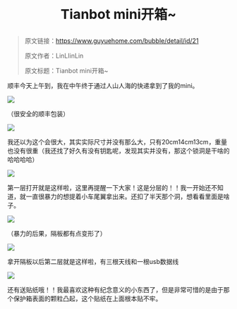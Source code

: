 <p style="font-size:30px; font-weight: bolder; text-align:center ">Tianbot mini开箱~</p>

> 原文链接：https://www.guyuehome.com/bubble/detail/id/21
>
> 原文作者：LinLIinLin
>
> 原文标题：Tianbot mini开箱~


顺丰今天上午到，我在中午终于通过人山人海的快递拿到了我的mini。

![](https://tianbot-pic.oss-cn-beijing.aliyuncs.com/tianbot/202109281646407.webp)

（很安全的顺丰包装）

![](https://tianbot-pic.oss-cn-beijing.aliyuncs.com/tianbot/202109281646264.webp)

我还以为这个会很大，其实实际尺寸并没有那么大，只有20cm14cm13cm，重量也没有很重（我还找了好久有没有钥匙呢，发现其实并没有，那这个锁洞是干啥的哈哈哈哈）

![](https://tianbot-pic.oss-cn-beijing.aliyuncs.com/tianbot/202109281646410.webp)

第一层打开就是这样啦，这里再提醒一下大家！这是分层的！！我一开始还不知道，就一直很暴力的想提着小车尾翼拿出来。还扣了半天那个洞，想看看里面是啥子。

![](https://tianbot-pic.oss-cn-beijing.aliyuncs.com/tianbot/202109281646097.webp)

（暴力的后果，隔板都有点变形了）

![](https://tianbot-pic.oss-cn-beijing.aliyuncs.com/tianbot/202109281646383.webp)

拿开隔板以后第二层就是这样啦，有三根天线和一根usb数据线

![](https://tianbot-pic.oss-cn-beijing.aliyuncs.com/tianbot/202109281646383.webp)

还有送贴纸哦！！我最喜欢这种有纪念意义的小东西了，但是非常可惜的是由于那个保护箱表面的颗粒凸起，这个贴纸在上面根本贴不牢。
